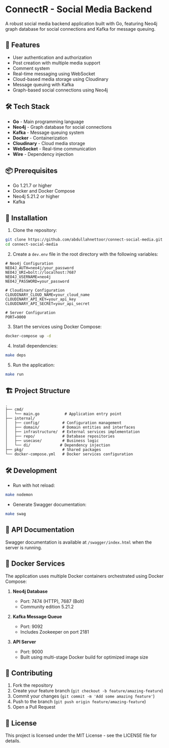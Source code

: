 # ConnectR - Social Media Backend

A robust social media backend application built with Go, featuring Neo4j graph database for social connections and Kafka for message queuing.

## 🚀 Features

- User authentication and authorization
- Post creation with multiple media support
- Comment system
- Real-time messaging using WebSocket
- Cloud-based media storage using Cloudinary
- Message queuing with Kafka
- Graph-based social connections using Neo4j

## 🛠️ Tech Stack

- **Go** - Main programming language
- **Neo4j** - Graph database for social connections
- **Kafka** - Message queuing system
- **Docker** - Containerization
- **Cloudinary** - Cloud media storage
- **WebSocket** - Real-time communication
- **Wire** - Dependency injection

## 📦 Prerequisites

- Go 1.21.7 or higher
- Docker and Docker Compose
- Neo4j 5.21.2 or higher
- Kafka

## 🔧 Installation

1. Clone the repository:
```bash
git clone https://github.com/abdullahnettoor/connect-social-media.git
cd connect-social-media
```

2. Create a `dev.env` file in the root directory with the following variables:
```env
# Neo4j Configuration
NEO4J_AUTH=neo4j/your_password
NEO4J_URI=bolt://localhost:7687
NEO4J_USERNAME=neo4j
NEO4J_PASSWORD=your_password

# Cloudinary Configuration
CLOUDINARY_CLOUD_NAME=your_cloud_name
CLOUDINARY_API_KEY=your_api_key
CLOUDINARY_API_SECRET=your_api_secret

# Server Configuration
PORT=9000
```

3. Start the services using Docker Compose:
```bash
docker-compose up -d
```

4. Install dependencies:
```bash
make deps
```

5. Run the application:
```bash
make run
```

## 🏗️ Project Structure

```
.
├── cmd/
│   └── main.go           # Application entry point
├── internal/
│   ├── config/          # Configuration management
│   ├── domain/          # Domain entities and interfaces
│   ├── infrastructure/  # External services implementation
│   ├── repo/            # Database repositories
│   ├── usecase/         # Business logic
│   └── di/             # Dependency injection
├── pkg/                 # Shared packages
└── docker-compose.yml   # Docker services configuration
```

## 🛠️ Development

- Run with hot reload:
```bash
make nodemon
```

- Generate Swagger documentation:
```bash
make swag
```

## 📝 API Documentation

Swagger documentation is available at `/swagger/index.html` when the server is running.

## 🐳 Docker Services

The application uses multiple Docker containers orchestrated using Docker Compose:

1. **Neo4j Database**
   - Port: 7474 (HTTP), 7687 (Bolt)
   - Community edition 5.21.2

2. **Kafka Message Queue**
   - Port: 9092
   - Includes Zookeeper on port 2181

3. **API Server**
   - Port: 9000
   - Built using multi-stage Docker build for optimized image size

## 🤝 Contributing

1. Fork the repository
2. Create your feature branch (`git checkout -b feature/amazing-feature`)
3. Commit your changes (`git commit -m 'Add some amazing feature'`)
4. Push to the branch (`git push origin feature/amazing-feature`)
5. Open a Pull Request

## 📄 License

This project is licensed under the MIT License - see the LICENSE file for details.

